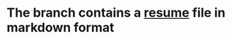 # **The branch contains a [resume](https://github.com/DanyaPe/rsschool-cv/blob/gh-pages/cv.md "Link to resume") file in markdown format**

